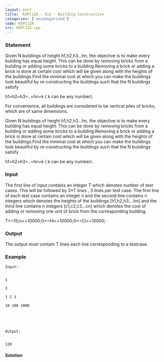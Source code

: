```yaml
---
layout: post
title:  KOPC12A - K12 - Building Construction
categories: ['uncategorized']
code: KOPC12A
src: KOPC12A.cpp
---
```


### **Statement**

Given N buildings of height h1,h2,h3...hn, the objective is to make every
building has equal height. This can be done by removing bricks from a building
or adding some bricks to a building.Removing a brick or adding a brick is done
at certain cost which will be given along with the heights of the
buildings.Find the minimal cost at which you can make the buildings look
beautiful by re-constructing the buildings such that the N buildings satisfy

h1=h2=h3=..=hn=k ( k can be any number).

For convenience, all buildings are considered to be vertical piles of bricks,
which are of same dimensions.

Given N buildings of height h1,h2,h3...hn, the objective is to make every
building has equal height. This can be done by removing bricks from a building
or adding some bricks to a building.Removing a brick or adding a brick is done
at certain cost which will be given along with the heights of the
buildings.Find the minimal cost at which you can make the buildings look
beautiful by re-constructing the buildings such that the N buildings satisfy

h1=h2=h3=..=hn=k ( k can be any number).

### Input

The first line of input contains an integer T which denotes number of test
cases .This will be followed by 3*T lines , 3 lines per test case. The first
line of each test case contains an integer n and the second line contains n
integers which denotes the heights of the buildings [h1,h2,h3....hn] and the
third line contains n integers [c1,c2,c3...cn] which denotes the cost of
adding or removing one unit of brick from the corresponding building.

T<=15;n<=10000;0<=Hi<=10000;0<=Ci<=10000;

### Output

The output must contain T lines each line corresponding to a testcase.

### Example

    
    
    Input:
    
    
    1
    3
    1 2 3
    10 100 1000
    
    
    Output:
    
    
    120
    
    
      
    



#### **Solution**




